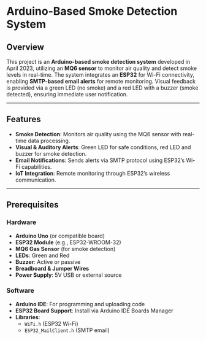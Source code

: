 
# Arduino-Based Smoke Detection System

## Overview

This project is an **Arduino-based smoke detection system** developed in April 2023, utilizing an **MQ6 sensor** to monitor air quality and detect smoke levels in real-time. The system integrates an **ESP32** for Wi-Fi connectivity, enabling **SMTP-based email alerts** for remote monitoring. Visual feedback is provided via a green LED (no smoke) and a red LED with a buzzer (smoke detected), ensuring immediate user notification.

---

## Features

- **Smoke Detection**: Monitors air quality using the MQ6 sensor with real-time data processing.
- **Visual & Auditory Alerts**: Green LED for safe conditions, red LED and buzzer for smoke detection.
- **Email Notifications**: Sends alerts via SMTP protocol using ESP32’s Wi-Fi capabilities.
- **IoT Integration**: Remote monitoring through ESP32’s wireless communication.

---

## Prerequisites

### Hardware
- **Arduino Uno** (or compatible board)
- **ESP32 Module** (e.g., ESP32-WROOM-32)
- **MQ6 Gas Sensor** (for smoke detection)
- **LEDs**: Green and Red
- **Buzzer**: Active or passive
- **Breadboard & Jumper Wires**
- **Power Supply**: 5V USB or external source

### Software
- **Arduino IDE**: For programming and uploading code
- **ESP32 Board Support**: Install via Arduino IDE Boards Manager
- **Libraries**: 
  - `WiFi.h` (ESP32 Wi-Fi)
  - `ESP32_MailClient.h` (SMTP email)

 
